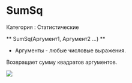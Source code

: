 ﻿
# SumSq

Категория : Статистические

** SumSq(Аргумент1, Аргумент2 ...) **

* Аргументы - любые числовые выражения.

Возвращает сумму квадратов аргументов.

![](/mediatag>Статистические)

